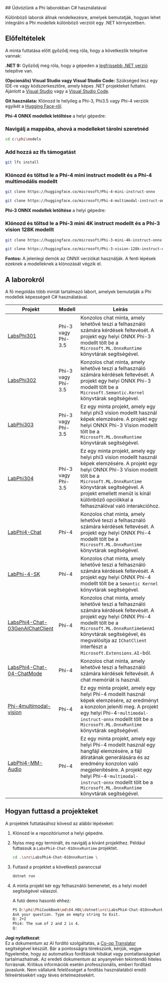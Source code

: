<!--
CO_OP_TRANSLATOR_METADATA:
{
  "original_hash": "903c509a6d0d1ecce00b849d7f753bdd",
  "translation_date": "2025-07-17T10:40:44+00:00",
  "source_file": "md/04.HOL/dotnet/readme.md",
  "language_code": "hu"
}
-->
﻿## Üdvözlünk a Phi laborokban C# használatával

Különböző laborok állnak rendelkezésre, amelyek bemutatják, hogyan lehet integrálni a Phi modellek különböző verzióit egy .NET környezetben.

## Előfeltételek

A minta futtatása előtt győződj meg róla, hogy a következők telepítve vannak:

**.NET 9:** Győződj meg róla, hogy a gépeden a [legfrissebb .NET verzió](https://dotnet.microsoft.com/download/dotnet?WT.mc_id=aiml-137032-kinfeylo) telepítve van.

**(Opcionális) Visual Studio vagy Visual Studio Code:** Szükséged lesz egy IDE-re vagy kódszerkesztőre, amely képes .NET projekteket futtatni. Ajánlott a [Visual Studio](https://visualstudio.microsoft.com?WT.mc_id=aiml-137032-kinfeylo) vagy a [Visual Studio Code](https://code.visualstudio.com?WT.mc_id=aiml-137032-kinfeylo).

**Git használata:** Klónozd le helyileg a Phi-3, Phi3.5 vagy Phi-4 verziók egyikét a [Hugging Face-ről](https://huggingface.co/collections/lokinfey/phi-4-family-679c6f234061a1ab60f5547c).

**Phi-4 ONNX modellek letöltése** a helyi gépedre:

### Navigálj a mappába, ahová a modelleket tárolni szeretnéd

```bash
cd c:\phi\models
```

### Add hozzá az lfs támogatást

```bash
git lfs install 
```

### Klónozd és töltsd le a Phi-4 mini instruct modellt és a Phi-4 multimodális modellt

```bash
git clone https://huggingface.co/microsoft/Phi-4-mini-instruct-onnx

git clone https://huggingface.co/microsoft/Phi-4-multimodal-instruct-onnx
```

**Phi-3 ONNX modellek letöltése** a helyi gépedre:

### Klónozd és töltsd le a Phi-3 mini 4K instruct modellt és a Phi-3 vision 128K modellt

```bash
git clone https://huggingface.co/microsoft/Phi-3-mini-4k-instruct-onnx

git clone https://huggingface.co/microsoft/Phi-3-vision-128k-instruct-onnx-cpu
```

**Fontos:** A jelenlegi demók az ONNX verziókat használják. A fenti lépések ezeknek a modelleknek a klónozását végzik el.

## A laborokról

A fő megoldás több mintát tartalmazó labort, amelyek bemutatják a Phi modellek képességeit C# használatával.

| Projekt | Modell | Leírás |
| ------------ | -----------| ----------- |
| [LabsPhi301](../../../../../md/04.HOL/dotnet/src/LabsPhi301) | Phi-3 vagy Phi-3.5 | Konzolos chat minta, amely lehetővé teszi a felhasználó számára kérdések feltevését. A projekt egy helyi ONNX Phi-3 modellt tölt be a `Microsoft.ML.OnnxRuntime` könyvtárak segítségével. |
| [LabsPhi302](../../../../../md/04.HOL/dotnet/src/LabsPhi302) | Phi-3 vagy Phi-3.5 | Konzolos chat minta, amely lehetővé teszi a felhasználó számára kérdések feltevését. A projekt egy helyi ONNX Phi-3 modellt tölt be a `Microsoft.Semantic.Kernel` könyvtárak segítségével. |
| [LabPhi303](../../../../../md/04.HOL/dotnet/src/LabsPhi303) | Phi-3 vagy Phi-3.5 | Ez egy minta projekt, amely egy helyi phi3 vision modellt használ képek elemzésére. A projekt egy helyi ONNX Phi-3 Vision modellt tölt be a `Microsoft.ML.OnnxRuntime` könyvtárak segítségével. |
| [LabPhi304](../../../../../md/04.HOL/dotnet/src/LabsPhi304) | Phi-3 vagy Phi-3.5 | Ez egy minta projekt, amely egy helyi phi3 vision modellt használ képek elemzésére. A projekt egy helyi ONNX Phi-3 Vision modellt tölt be a `Microsoft.ML.OnnxRuntime` könyvtárak segítségével. A projekt emellett menüt is kínál különböző opciókkal a felhasználóval való interakcióhoz. | 
| [LabPhi4-Chat](../../../../../md/04.HOL/dotnet/src/LabsPhi4-Chat-01OnnxRuntime) | Phi-4 | Konzolos chat minta, amely lehetővé teszi a felhasználó számára kérdések feltevését. A projekt egy helyi ONNX Phi-4 modellt tölt be a `Microsoft.ML.OnnxRuntime` könyvtárak segítségével. |
| [LabPhi-4-SK](../../../../../md/04.HOL/dotnet/src/LabsPhi4-Chat-02SK) | Phi-4 | Konzolos chat minta, amely lehetővé teszi a felhasználó számára kérdések feltevését. A projekt egy helyi ONNX Phi-4 modellt tölt be a `Semantic Kernel` könyvtárak segítségével. |
| [LabsPhi4-Chat-03GenAIChatClient](../../../../../md/04.HOL/dotnet/src/LabsPhi4-Chat-03GenAIChatClient) | Phi-4 | Konzolos chat minta, amely lehetővé teszi a felhasználó számára kérdések feltevését. A projekt egy helyi ONNX Phi-4 modellt tölt be a `Microsoft.ML.OnnxRuntimeGenAI` könyvtárak segítségével, és megvalósítja az `IChatClient` interfészt a `Microsoft.Extensions.AI`-ból. |
| [LabsPhi4-Chat-04-ChatMode](../../../../../md/04.HOL/dotnet/src/LabsPhi4-Chat-04-ChatMode) | Phi-4 | Konzolos chat minta, amely lehetővé teszi a felhasználó számára kérdések feltevését. A chat memóriát is használ. |
| [Phi-4multimodal-vision](../../../../../md/04.HOL/dotnet/src/LabsPhi4-MultiModal-01Images) | Phi-4 | Ez egy minta projekt, amely egy helyi Phi-4 modellt használ képek elemzésére, az eredményt a konzolon jeleníti meg. A projekt egy helyi Phi-4-`multimodal-instruct-onnx` modellt tölt be a `Microsoft.ML.OnnxRuntime` könyvtárak segítségével. |
| [LabPhi4-MM-Audio](../../../../../md/04.HOL/dotnet/src/LabsPhi4-MultiModal-02Audio) | Phi-4 | Ez egy minta projekt, amely egy helyi Phi-4 modellt használ egy hangfájl elemzésére, a fájl átiratának generálására és az eredmény konzolon való megjelenítésére. A projekt egy helyi Phi-4-`multimodal-instruct-onnx` modellt tölt be a `Microsoft.ML.OnnxRuntime` könyvtárak segítségével. |

## Hogyan futtasd a projekteket

A projektek futtatásához kövesd az alábbi lépéseket:

1. Klónozd le a repozitóriumot a helyi gépedre.

1. Nyiss meg egy terminált, és navigálj a kívánt projekthez. Például futtassuk a `LabsPhi4-Chat-01OnnxRuntime` projektet.

    ```bash
    cd .\src\LabsPhi4-Chat-01OnnxRuntime \
    ```

1. Futtasd a projektet a következő paranccsal

    ```bash
    dotnet run
    ```

1. A minta projekt kér egy felhasználói bemenetet, és a helyi modell segítségével válaszol.

   A futó demo hasonló ehhez:

   ```bash
   PS D:\phi\PhiCookBook\md\04.HOL\dotnet\src\LabsPhi4-Chat-01OnnxRuntime> dotnet run
   Ask your question. Type an empty string to Exit.
   Q: 2+2
   Phi4: The sum of 2 and 2 is 4.
   Q:
   ```

**Jogi nyilatkozat**:  
Ez a dokumentum az AI fordító szolgáltatás, a [Co-op Translator](https://github.com/Azure/co-op-translator) segítségével készült. Bár a pontosságra törekszünk, kérjük, vegye figyelembe, hogy az automatikus fordítások hibákat vagy pontatlanságokat tartalmazhatnak. Az eredeti dokumentum az anyanyelvén tekintendő hiteles forrásnak. Kritikus információk esetén professzionális, emberi fordítást javaslunk. Nem vállalunk felelősséget a fordítás használatából eredő félreértésekért vagy téves értelmezésekért.